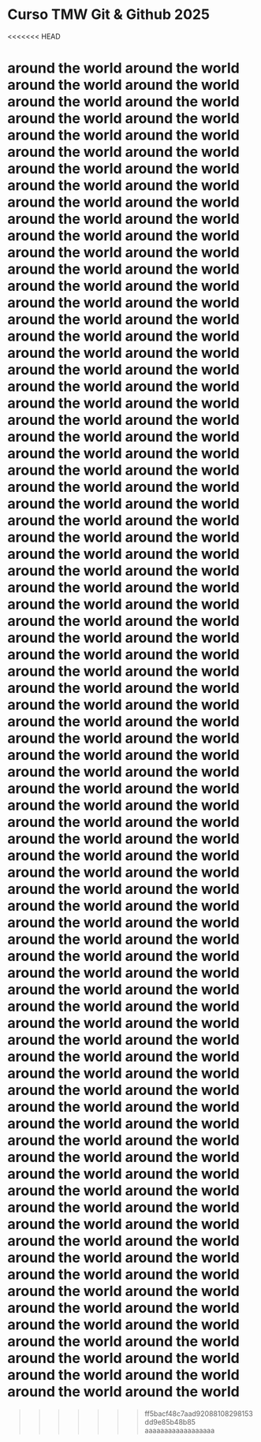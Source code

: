 # Curso TMW Git & Github 2025
<<<<<<< HEAD

around the world around the world around the world around the world around the world around the world around the world around the world around the world around the world around the world around the world around the world around the world around the world around the world around the world around the world around the world around the world around the world around the world around the world around the world around the world around the world around the world around the world around the world around the world around the world around the world around the world around the world around the world around the world around the world around the world around the world around the world around the world around the world around the world around the world around the world around the world around the world around the world around the world around the world around the world around the world around the world around the world around the world around the world around the world around the world around the world around the world around the world around the world around the world around the world around the world around the world around the world around the world around the world around the world around the world around the world around the world around the world around the world around the world around the world around the world around the world around the world around the world around the world around the world around the world around the world around the world around the world around the world around the world around the world around the world around the world around the world around the world around the world around the world around the world around the world around the world around the world around the world around the world around the world around the world around the world around the world around the world around the world around the world around the world around the world around the world around the world around the world around the world around the world around the world around the world around the world around the world around the world around the world around the world around the world around the world around the world around the world around the world around the world around the world around the world around the world around the world around the world around the world around the world around the world around the world around the world around the world around the world around the world around the world around the world around the world around the world around the world around the world around the world around the world around the world around the world around the world around the world around the world around the world around the world around the world around the world around the world  
=======
>>>>>>> ff5bacf48c7aad92088108298153dd9e85b48b85
aaaaaaaaaaaaaaaaaa